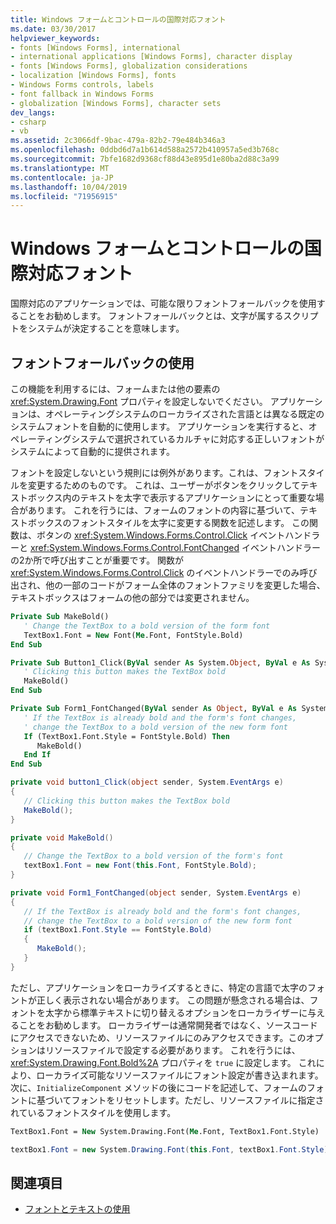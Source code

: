 ```yaml
---
title: Windows フォームとコントロールの国際対応フォント
ms.date: 03/30/2017
helpviewer_keywords:
- fonts [Windows Forms], international
- international applications [Windows Forms], character display
- fonts [Windows Forms], globalization considerations
- localization [Windows Forms], fonts
- Windows Forms controls, labels
- font fallback in Windows Forms
- globalization [Windows Forms], character sets
dev_langs:
- csharp
- vb
ms.assetid: 2c3066df-9bac-479a-82b2-79e484b346a3
ms.openlocfilehash: 0ddbd6d7a1b614d588a2572b410957a5ed3b768c
ms.sourcegitcommit: 7bfe1682d9368cf88d43e895d1e80ba2d88c3a99
ms.translationtype: MT
ms.contentlocale: ja-JP
ms.lasthandoff: 10/04/2019
ms.locfileid: "71956915"
---
```

# <a name="international-fonts-in-windows-forms-and-controls"></a>Windows フォームとコントロールの国際対応フォント

国際対応のアプリケーションでは、可能な限りフォントフォールバックを使用することをお勧めします。 フォントフォールバックとは、文字が属するスクリプトをシステムが決定することを意味します。

## <a name="using-font-fallback"></a>フォントフォールバックの使用

この機能を利用するには、フォームまたは他の要素の <xref:System.Drawing.Font> プロパティを設定しないでください。 アプリケーションは、オペレーティングシステムのローカライズされた言語とは異なる既定のシステムフォントを自動的に使用します。 アプリケーションを実行すると、オペレーティングシステムで選択されているカルチャに対応する正しいフォントがシステムによって自動的に提供されます。

フォントを設定しないという規則には例外があります。これは、フォントスタイルを変更するためのものです。 これは、ユーザーがボタンをクリックしてテキストボックス内のテキストを太字で表示するアプリケーションにとって重要な場合があります。 これを行うには、フォームのフォントの内容に基づいて、テキストボックスのフォントスタイルを太字に変更する関数を記述します。 この関数は、ボタンの <xref:System.Windows.Forms.Control.Click> イベントハンドラーと <xref:System.Windows.Forms.Control.FontChanged> イベントハンドラーの2か所で呼び出すことが重要です。 関数が <xref:System.Windows.Forms.Control.Click> のイベントハンドラーでのみ呼び出され、他の一部のコードがフォーム全体のフォントファミリを変更した場合、テキストボックスはフォームの他の部分では変更されません。

```vb
Private Sub MakeBold()
   ' Change the TextBox to a bold version of the form font
   TextBox1.Font = New Font(Me.Font, FontStyle.Bold)
End Sub

Private Sub Button1_Click(ByVal sender As System.Object, ByVal e As System.EventArgs) Handles Button1.Click
   ' Clicking this button makes the TextBox bold
   MakeBold()
End Sub

Private Sub Form1_FontChanged(ByVal sender As Object, ByVal e As System.EventArgs) Handles MyBase.FontChanged
   ' If the TextBox is already bold and the form's font changes,
   ' change the TextBox to a bold version of the new form font
   If (TextBox1.Font.Style = FontStyle.Bold) Then
      MakeBold()
   End If
End Sub
```

```csharp
private void button1_Click(object sender, System.EventArgs e)
{
   // Clicking this button makes the TextBox bold
   MakeBold();
}

private void MakeBold()
{
   // Change the TextBox to a bold version of the form's font
   textBox1.Font = new Font(this.Font, FontStyle.Bold);
}

private void Form1_FontChanged(object sender, System.EventArgs e)
{
   // If the TextBox is already bold and the form's font changes,
   // change the TextBox to a bold version of the new form font
   if (textBox1.Font.Style == FontStyle.Bold)
   {
      MakeBold();
   }
}
```

ただし、アプリケーションをローカライズするときに、特定の言語で太字のフォントが正しく表示されない場合があります。 この問題が懸念される場合は、フォントを太字から標準テキストに切り替えるオプションをローカライザーに与えることをお勧めします。 ローカライザーは通常開発者ではなく、ソースコードにアクセスできないため、リソースファイルにのみアクセスできます。このオプションはリソースファイルで設定する必要があります。 これを行うには、<xref:System.Drawing.Font.Bold%2A> プロパティを `true` に設定します。 これにより、ローカライズ可能なリソースファイルにフォント設定が書き込まれます。 次に、`InitializeComponent` メソッドの後にコードを記述して、フォームのフォントに基づいてフォントをリセットします。ただし、リソースファイルに指定されているフォントスタイルを使用します。

```vb
TextBox1.Font = New System.Drawing.Font(Me.Font, TextBox1.Font.Style)
```

```csharp
textBox1.Font = new System.Drawing.Font(this.Font, textBox1.Font.Style);
```
  
## <a name="see-also"></a>関連項目

- [フォントとテキストの使用](using-fonts-and-text.md)
